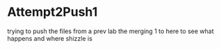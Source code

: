 # Attempt2Push1
trying to push the files from a prev lab the merging 1 to here to see what happens and where shizzle is
